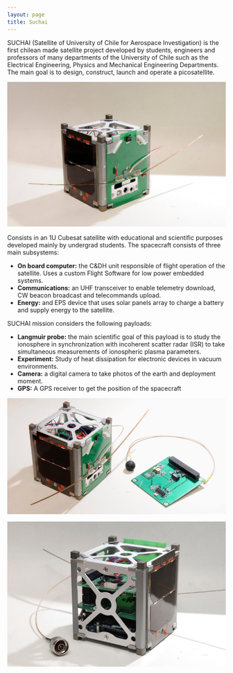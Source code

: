 ```yaml
---
layout: page
title: Suchai
---
```


SUCHAI (Satellite of University of Chile for Aerospace Investigation) is the first chilean made satellite project developed by students, engineers and professors of many departments of the University of Chile such as the Electrical Engineering, Physics and Mechanical Engineering Departments.
The main goal is to design, construct, launch and operate a picosatellite.

![SUCHAI Satellite in early integration stage](/images/suchai/suchai_satellite.jpg)

Consists in an 1U Cubesat satellite with educational and scientific purposes developed mainly by undergrad students. The spacecraft consists of three main subsystems:

* **On board computer:** the C&DH unit responsible of flight operation of the satellite. Uses a custom Flight Software for low power embedded systems.
* **Communications:** an UHF transceiver to enable telemetry download, CW beacon broadcast and telecommands upload.
* **Energy:** and EPS device that uses solar panels array to charge a battery and supply energy to the satellite.

SUCHAI mission considers the following payloads:

* **Langmuir probe:** the main scientific goal of this payload is to study the ionosphere in synchronization with incoherent scatter radar (ISR) to take simultaneous measurements of ionospheric plasma parameters.
* **Experiment:** Study of heat dissipation for electronic devices in vacuum environments.
* **Camera:** a digital camera to take photos of the earth and deployment moment.
* **GPS:** A GPS receiver to get the position of the spacecraft

![SUCHAI Cubesat and Langmuir Probe](/images/suchai/suchai_langmuir.jpg)

![SUCHAI Cubesat](/images/suchai/suchai_satellite_2.jpg)
